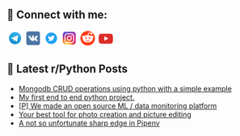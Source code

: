 ## 🔎 Connect with me:
[<img src="https://github.com/bullbesh/bullbesh/blob/main/images/Telegram.png" width="32" height="32" />](https://t.me/bullbesh)
[<img src="https://github.com/bullbesh/bullbesh/blob/main/images/VK.png" width="32" height="32" />](https://vk.com/bullbesh)
[<img src="https://github.com/bullbesh/bullbesh/blob/main/images/Twitter.png" width="32" height="32" />](https://twitter.com/bullbesh1)
[<img src="https://github.com/bullbesh/bullbesh/blob/main/images/Instagram.png" width="32" height="32" />](https://www.instagram.com/bullbesh)
[<img src="https://github.com/bullbesh/bullbesh/blob/main/images/Reddit.png" width="32" height="32" />](https://www.reddit.com/user/bullbesh)
[<img src="https://github.com/bullbesh/bullbesh/blob/main/images/YouTube.png" width="32" height="32" />](https://www.youtube.com/channel/UCtfjRs6uzgq5mfm8S06WTcg)

## 📕 Latest r/Python Posts
<!-- BLOG-POST-LIST:START -->
- [Mongodb CRUD operations using python with a simple example](https://www.reddit.com/r/Python/comments/10v6o3l/mongodb_crud_operations_using_python_with_a/)
- [My first end to end python project.](https://www.reddit.com/r/Python/comments/10v36mr/my_first_end_to_end_python_project/)
- [[P] We made an open source ML / data monitoring platform](https://www.reddit.com/r/Python/comments/10v32p8/p_we_made_an_open_source_ml_data_monitoring/)
- [Your best tool for photo creation and picture editing](https://www.reddit.com/r/Python/comments/10v2lga/your_best_tool_for_photo_creation_and_picture/)
- [A not so unfortunate sharp edge in Pipenv](https://www.reddit.com/r/Python/comments/10uyh1w/a_not_so_unfortunate_sharp_edge_in_pipenv/)
<!-- BLOG-POST-LIST:END -->
